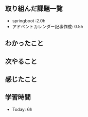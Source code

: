 ## 取り組んだ課題一覧
- springboot  :2.0h
- アドベントカレンダー記事作成: 0.5h

## わかったこと

## 次やること
## 感じたこと
## 学習時間
- Today: 6h